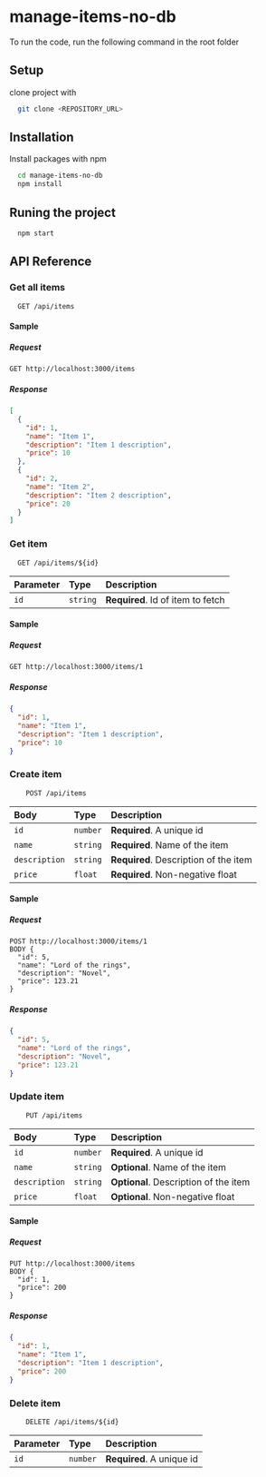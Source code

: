 # manage-items-no-db

To run the code, run the following command in the root folder


## Setup
clone project with
```bash
  git clone <REPOSITORY_URL>
```
## Installation

Install packages with npm

```bash
  cd manage-items-no-db
  npm install
```

## Runing the project

```bash
  npm start
```


## API Reference

### Get all items

```http
  GET /api/items
```
#### Sample
##### Request
```http
GET http://localhost:3000/items
```
##### Response
```json
[
  {
    "id": 1,
    "name": "Item 1",
    "description": "Item 1 description",
    "price": 10
  },
  {
    "id": 2,
    "name": "Item 2",
    "description": "Item 2 description",
    "price": 20
  }
]
```

### Get item

```http
  GET /api/items/${id}
```

| Parameter | Type     | Description                       |
| :-------- | :------- | :-------------------------------- |
| `id`      | `string` | **Required**. Id of item to fetch |

#### Sample
##### Request
```http
GET http://localhost:3000/items/1
```
##### Response
```json
{
  "id": 1,
  "name": "Item 1",
  "description": "Item 1 description",
  "price": 10
}
```

### Create item

```http
    POST /api/items
```


| Body | Type     | Description                |
| :-------- | :------- | :------------------------- |
| `id` | `number` | **Required**. A unique id |
| `name` | `string` | **Required**. Name of the item |
| `description` | `string` | **Required**. Description of the item |
| `price` | `float` | **Required**. Non-negative float |

#### Sample
##### Request
```request
POST http://localhost:3000/items/1
BODY {
  "id": 5,
  "name": "Lord of the rings",
  "description": "Novel",
  "price": 123.21
}
```
##### Response
```json
{
  "id": 5,
  "name": "Lord of the rings",
  "description": "Novel",
  "price": 123.21
}
```

### Update item

```http
    PUT /api/items
```


| Body | Type     | Description                |
| :-------- | :------- | :------------------------- |
| `id` | `number` | **Required**. A unique id |
| `name` | `string` | **Optional**. Name of the item |
| `description` | `string` | **Optional**. Description of the item |
| `price` | `float` | **Optional**. Non-negative float |

#### Sample
##### Request
```request
PUT http://localhost:3000/items
BODY {
  "id": 1,
  "price": 200
}
```
##### Response
```json
{
  "id": 1,
  "name": "Item 1",
  "description": "Item 1 description",
  "price": 200
}
```

### Delete item

```http
    DELETE /api/items/${id}
```


| Parameter | Type     | Description                |
| :-------- | :------- | :------------------------- |
| `id` | `number` | **Required**. A unique id |
